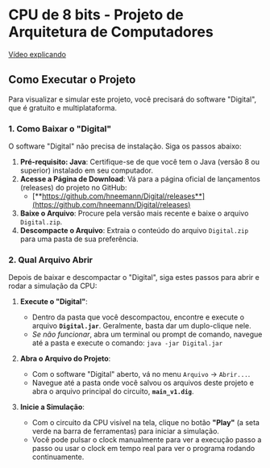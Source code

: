 # CPU de 8 bits - Projeto de Arquitetura de Computadores
[Vídeo explicando](https://drive.google.com/file/d/1bMOaDwc5NDwAaOvBXXV63aLloDozafPR/view?usp=sharing)

## Como Executar o Projeto

Para visualizar e simular este projeto, você precisará do software "Digital", que é gratuito e multiplataforma.

### 1. Como Baixar o "Digital"

O software "Digital" não precisa de instalação. Siga os passos abaixo:

1.  **Pré-requisito: Java**: Certifique-se de que você tem o Java (versão 8 ou superior) instalado em seu computador.
2.  **Acesse a Página de Download**: Vá para a página oficial de lançamentos (releases) do projeto no GitHub:
    * [**https://github.com/hneemann/Digital/releases**](https://github.com/hneemann/Digital/releases)
3.  **Baixe o Arquivo**: Procure pela versão mais recente e baixe o arquivo `Digital.zip`.
4.  **Descompacte o Arquivo**: Extraia o conteúdo do arquivo `Digital.zip` para uma pasta de sua preferência.

### 2. Qual Arquivo Abrir

Depois de baixar e descompactar o "Digital", siga estes passos para abrir e rodar a simulação da CPU:

1.  **Execute o "Digital"**:
    * Dentro da pasta que você descompactou, encontre e execute o arquivo **`Digital.jar`**. Geralmente, basta dar um duplo-clique nele.
    * *Se não funcionar*, abra um terminal ou prompt de comando, navegue até a pasta e execute o comando: `java -jar Digital.jar`

2.  **Abra o Arquivo do Projeto**:
    * Com o software "Digital" aberto, vá no menu `Arquivo` -> `Abrir...`.
    * Navegue até a pasta onde você salvou os arquivos deste projeto e abra o arquivo principal do circuito, **`main_v1.dig`**.

3.  **Inicie a Simulação**:
    * Com o circuito da CPU visível na tela, clique no botão **"Play"** (a seta verde na barra de ferramentas) para iniciar a simulação.
    * Você pode pulsar o clock manualmente para ver a execução passo a passo ou usar o clock em tempo real para ver o programa rodando continuamente.
